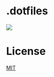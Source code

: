 # .dotfiles

![](https://res.cloudinary.com/velta/image/upload/v1675420259/images/image_nfyzco.png)

# License
[MIT](./LICENSE)
